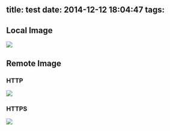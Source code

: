 title: test
date: 2014-12-12 18:04:47
tags:
---
## Local Image

![]({{BASE_PATH}}/images/70b46c28dcb815835fe2609effe3b8a9bb62dada.jpg)

## Remote Image

### HTTP

![]({{BASE_PATH}}/images/b39edd49eaa37bf97afdc68880869309ac5e7f41.png)

### HTTPS

![]({{BASE_PATH}}/images/6df5ec808076a1d4bf733585deb5246ef538f23c.png)
